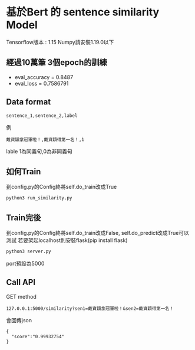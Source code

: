 # 基於Bert 的 sentence similarity Model
Tensorflow版本 : 1.15
Numpy請安裝1.19.0以下

## 經過10萬筆 3個epoch的訓練
- eval_accuracy = 0.8487
- eval_loss = 0.7586791

## Data format
```
sentence_1,sentence_2,label
```
例
```
戴資穎拿冠軍啦！,戴資穎得第一名！,1
```
lable 1為同義句,0為非同義句

## 如何Train
到config.py的Config終將self.do_train改成True
```
python3 run_similarity.py
```


## Train完後
到config.py的Config終將self.do_train改成False, self.do_predict改成True可以測試
若要架起localhost則安裝flask(pip install flask)
```python
python3 server.py
```
port預設為5000

## Call API
GET method
```
127.0.0.1:5000/similarity?sen1=戴資穎拿冠軍啦！&sen2=戴資穎得第一名！
```
會回傳json
```
{
  "score":"0.99932754"
}
```

